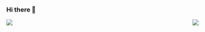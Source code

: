 ### Hi there 👋
<img align="left" src="https://github-readme-stats.vercel.app/api?username=binhnguyenapr91&theme=radical" />
<img align="right" src="https://github-readme-stats.vercel.app/api/top-langs/?username=binhnguyenapr91&langs_count=8&layout=compact" />

<!--
**binhnguyenapr91/binhnguyenapr91** is a ✨ _special_ ✨ repository because its `README.md` (this file) appears on your GitHub profile.

Here are some ideas to get you started:

- 🔭 I’m currently working on ...
- 🌱 I’m currently learning ...
- 👯 I’m looking to collaborate on ...
- 🤔 I’m looking for help with ...
- 💬 Ask me about ...
- 📫 How to reach me: ...
- 😄 Pronouns: ...
- ⚡ Fun fact: ...
-->
